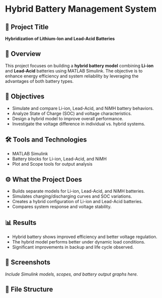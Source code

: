# Hybrid Battery Management System

## 🔋 Project Title
**Hybridization of Lithium-Ion and Lead-Acid Batteries**

## 📌 Overview
This project focuses on building a **hybrid battery model** combining **Li-ion** and **Lead-Acid** batteries using MATLAB Simulink. The objective is to enhance energy efficiency and system reliability by leveraging the advantages of both battery types.

## 🧠 Objectives
- Simulate and compare Li-ion, Lead-Acid, and NiMH battery behaviors.
- Analyze State of Charge (SOC) and voltage characteristics.
- Design a hybrid model to improve overall performance.
- Investigate the voltage difference in individual vs. hybrid systems.

## 🛠️ Tools and Technologies
- MATLAB Simulink
- Battery blocks for Li-ion, Lead-Acid, and NiMH
- Plot and Scope tools for output analysis

## ⚙️ What the Project Does
- Builds separate models for Li-ion, Lead-Acid, and NiMH batteries.
- Simulates charging/discharging curves and SOC variations.
- Creates a hybrid configuration of Li-ion and Lead-Acid batteries.
- Compares system response and voltage stability.

## 📊 Results
- Hybrid battery shows improved efficiency and better voltage regulation.
- The hybrid model performs better under dynamic load conditions.
- Significant improvements in backup and life cycle observed.

## 📸 Screenshots
*Include Simulink models, scopes, and battery output graphs here.*

## 📁 File Structure
